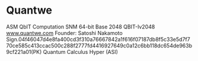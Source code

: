 # Quantwe
ASM QbIT Computation SNM 64-bit Base 2048
QBIT-Iv2048 
www.quantwe.com
Founder: Satoshi Nakamoto
Sign.04f46047d4e8fa400cd3f310a76667842a1f616f07187db8f5c33e5d7f770ce585c413ccac500c288f2777fd4416927649c0a12c6bb118dc654de963b9cf221a01(PK)
Quantum Calculus Hyper (ASI)
